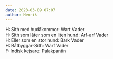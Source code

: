 ```yaml
---
date: 2023-03-09 07:07
author: Henrik
---
```

H: Sith med hudåkommor: Wart Vader   
H: Sith som låter som en liten hund: Arf-arf Vader   
H: Eller som en stor hund: Bark Vader   
H: Båtbyggar-Sith: Warf Vader   
F: Indisk kejsare: Palakpantin   
